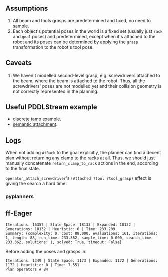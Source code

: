 ## Assumptions

1. All beam and tools grasps are predetermined and fixed, no need to sample.
2. Each object's potential poses in the world is a fixed set (usually just `rack` and `goal` poses) and predetermined, except when it's attached to the robot and its poses can be determined by applying the `grasp` transformation to the robot's tool pose.

## Caveats

1. We haven't modelled second-level grasp, e.g. screwdrivers attached to the beam, where the beam is attached to the robot. Thus, all the screwdrivers' poses are not modelled yet and their collision geometry is not correctly represented in the planning.

## Useful PDDLStream example

- [discrete tamp](https://github.com/caelan/pddlstream/blob/master/examples/discrete_tamp/domain.pddl) example.
- [semantic attachment](https://github.com/caelan/pddlstream/blob/master/examples/continuous_tamp/idtmp/run.py).

## Logs

When not adding `AtRack` to the goal explicitly, the planner can find a decent plan without returning any clamp to the racks at all.
Thus, we should just manually concatenate `return_clamp_to_rack` actions in the end, according to the final state.

`operator_attach_screwdriver`'s `(Attached ?tool ?tool_grasp)` effect is giving the search a hard time.

### pyplanners

## ff-Eager

    Iterations: 16357 | State Space: 18133 | Expanded: 18132 | Generations: 18132 | Heuristic: 0 | Time: 233.209
    Summary: {complexity: 0, cost: 88.000, evaluations: 161, iterations: 1, length: 88, run_time: 233.362, sample_time: 0.000, search_time: 233.362, solutions: 1, solved: True, timeout: False}

Before adding the poses and grasps in:

	Iterations: 1349 | State Space: 1173 | Expanded: 1172 | Generations: 1172 | Heuristic: 0 | Time: 7.551
	Plan operators # 84
